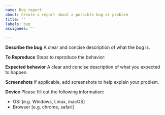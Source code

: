 ```yaml
---
name: Bug report
about: Create a report about a possible bug or problem
title: ''
labels: bug
assignees: ''

---
```


**Describe the bug**
A clear and concise description of what the bug is.

**To Reproduce**
Steps to reproduce the behavior:


**Expected behavior**
A clear and concise description of what you expected to happen.

**Screenshots**
If applicable, add screenshots to help explain your problem.

**Device**
Please fill out the following information:
 - OS: [e.g. Windows, Linux, macOS]
 - Browser [e.g. chrome, safari]
